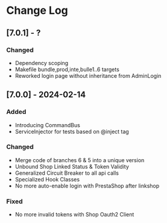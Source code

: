 # Change Log

## [7.0.1] - ?

### Changed
* Dependency scoping
* Makefile bundle,prod,inte,bulle1..6 targets
* Reworked login page without inheritance from AdminLogin

## [7.0.0] - 2024-02-14

### Added
* Introducing CommandBus
* ServiceInjector for tests based on @inject tag

### Changed
* Merge code of branches 6 & 5 into a unique version
* Unbound Shop Linked Status & Token Validity
* Generalized Circuit Breaker to all api calls
* Specialized Hook Classes
* No more auto-enable login with PrestaShop after linkshop

### Fixed
* No more invalid tokens with Shop Oauth2 Client






